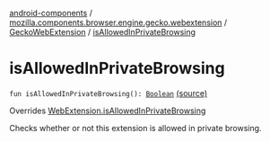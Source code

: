 [android-components](../../index.md) / [mozilla.components.browser.engine.gecko.webextension](../index.md) / [GeckoWebExtension](index.md) / [isAllowedInPrivateBrowsing](./is-allowed-in-private-browsing.md)

# isAllowedInPrivateBrowsing

`fun isAllowedInPrivateBrowsing(): `[`Boolean`](https://kotlinlang.org/api/latest/jvm/stdlib/kotlin/-boolean/index.html) [(source)](https://github.com/mozilla-mobile/android-components/blob/master/components/browser/engine-gecko-beta/src/main/java/mozilla/components/browser/engine/gecko/webextension/GeckoWebExtension.kt#L370)

Overrides [WebExtension.isAllowedInPrivateBrowsing](../../mozilla.components.concept.engine.webextension/-web-extension/is-allowed-in-private-browsing.md)

Checks whether or not this extension is allowed in private browsing.

